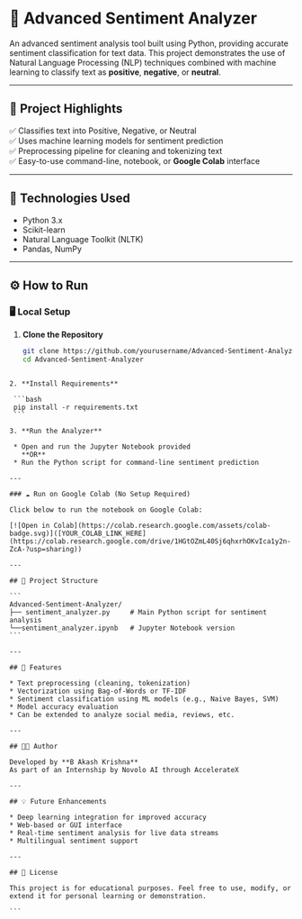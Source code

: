 # 💬 Advanced Sentiment Analyzer

An advanced sentiment analysis tool built using Python, providing accurate sentiment classification for text data. This project demonstrates the use of Natural Language Processing (NLP) techniques combined with machine learning to classify text as **positive**, **negative**, or **neutral**.

---

## 🎯 Project Highlights

✅ Classifies text into Positive, Negative, or Neutral  
✅ Uses machine learning models for sentiment prediction  
✅ Preprocessing pipeline for cleaning and tokenizing text  
✅ Easy-to-use command-line, notebook, or **Google Colab** interface  

---

## 🧩 Technologies Used

- Python 3.x  
- Scikit-learn  
- Natural Language Toolkit (NLTK)  
- Pandas, NumPy   

---

## ⚙️ How to Run

### 🖥️ Local Setup

1. **Clone the Repository**
   ```bash
   git clone https://github.com/yourusername/Advanced-Sentiment-Analyzer.git
   cd Advanced-Sentiment-Analyzer
  ````

2. **Install Requirements**

   ```bash
   pip install -r requirements.txt
   ```

3. **Run the Analyzer**

   * Open and run the Jupyter Notebook provided
     **OR**
   * Run the Python script for command-line sentiment prediction

---

### ☁️ Run on Google Colab (No Setup Required)

Click below to run the notebook on Google Colab:

[![Open in Colab](https://colab.research.google.com/assets/colab-badge.svg)]([YOUR_COLAB_LINK_HERE](https://colab.research.google.com/drive/1HGtOZmL40Sj6qhxrhOKvIca1y2n-ZcA-?usp=sharing))

---

## 📁 Project Structure

```
Advanced-Sentiment-Analyzer/
├── sentiment_analyzer.py     # Main Python script for sentiment analysis
└──sentiment_analyzer.ipynb   # Jupyter Notebook version
```

---

## 🔬 Features

* Text preprocessing (cleaning, tokenization)
* Vectorization using Bag-of-Words or TF-IDF
* Sentiment classification using ML models (e.g., Naive Bayes, SVM)
* Model accuracy evaluation
* Can be extended to analyze social media, reviews, etc.

---

## 👨‍💻 Author

Developed by **B Akash Krishna**
As part of an Internship by Novolo AI through AccelerateX

---

## 💡 Future Enhancements

* Deep learning integration for improved accuracy
* Web-based or GUI interface
* Real-time sentiment analysis for live data streams
* Multilingual sentiment support

---

## 📝 License

This project is for educational purposes. Feel free to use, modify, or extend it for personal learning or demonstration.

```
